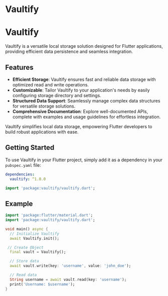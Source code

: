 # Vaultify

# Vaultify

Vaultify is a versatile local storage solution designed for Flutter applications, providing efficient data persistence and seamless integration.

## Features

- **Efficient Storage**: Vaultify ensures fast and reliable data storage with optimized read and write operations.
- **Customizable**: Tailor Vaultify to your application's needs by easily configuring storage directory and settings.
- **Structured Data Support**: Seamlessly manage complex data structures for versatile storage solutions.
- **Comprehensive Documentation**: Explore well-documented APIs, complete with examples and usage guidelines for effortless integration.

Vaultify simplifies local data storage, empowering Flutter developers to build robust applications with ease.

## Getting Started

To use Vaultify in your Flutter project, simply add it as a dependency in your `pubspec.yaml` file:

```yaml
dependencies:
  vaultify: ^1.0.0
```

```dart
import 'package:vaultify/vaultify.dart';
```

## Example

```dart
import 'package:flutter/material.dart';
import 'package:vaultify/vaultify.dart';

void main() async {
  // Initialize Vaultify
  await Vaultify.init();

 // Create Object
  final vault = Vaultify();

  // Store data
  await vault.write(key: 'username', value: 'john_doe');

  // Read data
  String username = await vault.read(key: 'username');
  print('Username: $username');
}
```
